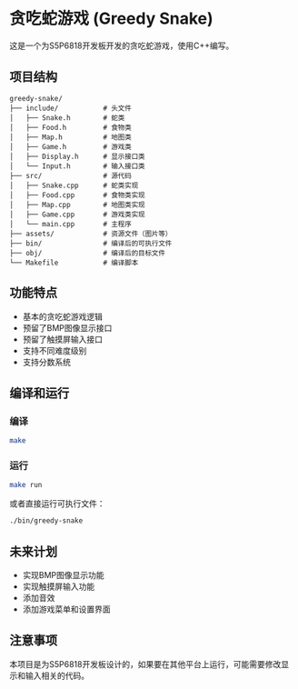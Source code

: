 # 贪吃蛇游戏 (Greedy Snake)

这是一个为S5P6818开发板开发的贪吃蛇游戏，使用C++编写。

## 项目结构

```
greedy-snake/
├── include/           # 头文件
│   ├── Snake.h        # 蛇类
│   ├── Food.h         # 食物类
│   ├── Map.h          # 地图类
│   ├── Game.h         # 游戏类
│   ├── Display.h      # 显示接口类
│   └── Input.h        # 输入接口类
├── src/               # 源代码
│   ├── Snake.cpp      # 蛇类实现
│   ├── Food.cpp       # 食物类实现
│   ├── Map.cpp        # 地图类实现
│   ├── Game.cpp       # 游戏类实现
│   └── main.cpp       # 主程序
├── assets/            # 资源文件（图片等）
├── bin/               # 编译后的可执行文件
├── obj/               # 编译后的目标文件
└── Makefile           # 编译脚本
```

## 功能特点

- 基本的贪吃蛇游戏逻辑
- 预留了BMP图像显示接口
- 预留了触摸屏输入接口
- 支持不同难度级别
- 支持分数系统

## 编译和运行

### 编译

```bash
make
```

### 运行

```bash
make run
```

或者直接运行可执行文件：

```bash
./bin/greedy-snake
```

## 未来计划

- 实现BMP图像显示功能
- 实现触摸屏输入功能
- 添加音效
- 添加游戏菜单和设置界面

## 注意事项

本项目是为S5P6818开发板设计的，如果要在其他平台上运行，可能需要修改显示和输入相关的代码。 